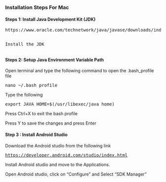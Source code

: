 <h3>Installation Steps For Mac</h3>

<h4>Steps 1: Install Java Development Kit (JDK)</h4>
<pre
Download JDK from the following link
<a href="https://www.oracle.com/technetwork/java/javase/downloads/index.html" target="_blank">https://www.oracle.com/technetwork/java/javase/downloads/index.html</a>

Install the JDK
</pre>

<h4>Steps 2: Setup Java Environment Variable Path</h4>
Open terminal and type the following command to open the .bash_profile file
<pre>nano ~/.bash_profile</pre>
Type the following
<pre>export JAVA_HOME=$(/usr/libexec/java_home)</pre>
Press Ctrl+X to exit the bash profile<br>

Press Y to save the changes and press Enter<br>

<h4>Step 3 : Install Android Studio</h4>
Download the Android studio from the following link<br>
<pre>
<a href="https://developer.android.com/studio/index.html" target="_blank">https://developer.android.com/studio/index.html</a>
</pre>
Install Android studio and move to the Applications.<br>

Open Android studio, click on “Configure” and Select “SDK Manager” <br>








